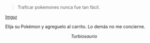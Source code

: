 ﻿> Traficar pokemones nunca fue tan fácil.

[Imgur](https://i.imgur.com/11c9WA0.jpg)

Elija su Pokémon y agreguelo al carrito. Lo demás no me concierne.

$$
Turbiosaurio
$$
